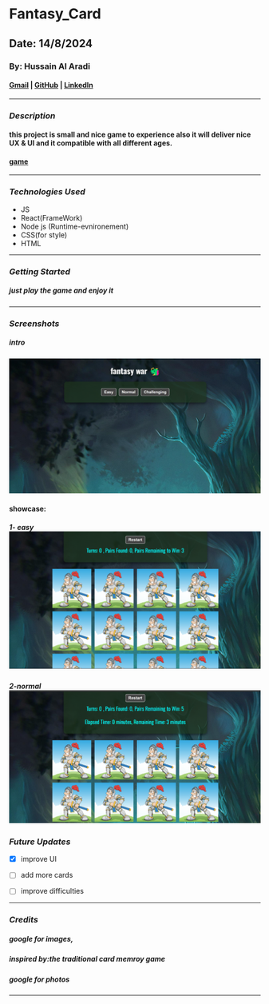 # Fantasy_Card

## Date: 14/8/2024

### By: Hussain Al Aradi

#### [Gmail](hussainaradi.ha@gmail.com) | [GitHub](https://github.com/HussainALAradi5) | [LinkedIn](https://www.linkedin.com/in/hussainalaradi/)

---

### **_Description_**

#### this project is small and nice game to experience also it will deliver nice UX & UI and it compatible with all different ages.
#### [game](https://fantasy_cards.surge.sh/)
---

### **_Technologies Used_**

- JS
- React(FrameWork)
- Node js (Runtime-evnironement)
- CSS(for style)
- HTML

---

### **_Getting Started_**

##### just play the game and enjoy it

---

### **_Screenshots_**

##### intro

![intro](./public/showcase/intro.png)
#### showcase:
##### 1- easy ![showcase](./public/showcase/easy.png)
##### 2-normal ![showcase](./public/showcase/normal.png)


### **_Future Updates_**

- [x] improve UI
- [ ] add more cards
- [ ] improve difficulties 


---

### **_Credits_**

##### google for images,

##### inspired by:the traditional  card memroy game

##### google for photos

---
